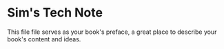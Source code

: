 Sim's Tech Note
=======

This file file serves as your book's preface, a great place to describe your book's content and ideas.
